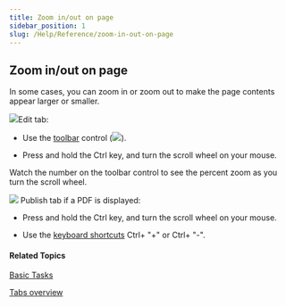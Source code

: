 ```yaml
---
title: Zoom in/out on page
sidebar_position: 1
slug: /Help/Reference/zoom-in-out-on-page
---
```


## Zoom in/out on page

In some cases, you can zoom in or zoom out to make the page contents appear larger or smaller.

![](/ref-docs-assets/images/User_Interface/Tabs/EditTab.png)Edit tab:

-   Use the [toolbar](../../User_Interface/Toolbar/Edit_tab_toolbar.md) control (![](/ref-docs-assets/images/User_Interface/Toolbar/ZOOM_Edit.png)).
    
-   Press and hold the Ctrl key, and turn the scroll wheel on your mouse.
    

Watch the number on the toolbar control to see the percent zoom as you turn the scroll wheel.

![](/ref-docs-assets/images/User_Interface/Tabs/PublishTab.png) Publish tab if a PDF is displayed:

-   Press and hold the Ctrl key, and turn the scroll wheel on your mouse.
    

-   Use the [keyboard shortcuts](../../User_Interface/Keyboard_Shortcuts/Keyboard_Shortcuts_overview.md) Ctrl\+ "+" or Ctrl\+ "\-".
    

#### Related Topics

[Basic Tasks](Basic_tasks_overview.md)

[Tabs overview](../../User_Interface/Tabs/Tabs_overview.md)